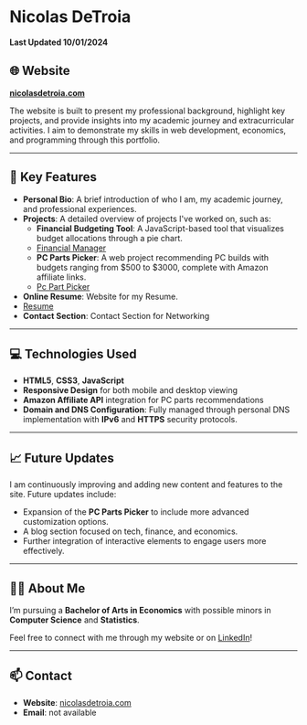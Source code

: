 # Nicolas DeTroia 
**Last Updated 10/01/2024**

## 🌐 Website

**[nicolasdetroia.com](https://nicolasdetroia.com)**

The website is built to present my professional background, highlight key projects, and provide insights into my academic journey and extracurricular activities. I aim to demonstrate my skills in web development, economics, and programming through this portfolio.

---

## 🚀 Key Features

- **Personal Bio**: A brief introduction of who I am, my academic journey, and professional experiences.
- **Projects**: A detailed overview of projects I've worked on, such as:
  - **Financial Budgeting Tool**: A JavaScript-based tool that visualizes budget allocations through a pie chart.
  - [Financial Manager](https://nicolasdetroia.github.io/nicolasdetroia/Finance-Manager.html)
  - **PC Parts Picker**: A web project recommending PC builds with budgets ranging from $500 to $3000, complete with Amazon affiliate links.
  - [Pc Part Picker](https://nicolasdetroia.github.io/nicolasdetroia/pcpartpicker/)
- **Online Resume**: Website for my Resume.
- [Resume](https://nicolasdetroia.github.io/nicolasdetroia/Finance-Manager.html)
- **Contact Section**: Contact Section for Networking
---

## 💻 Technologies Used

- **HTML5**, **CSS3**, **JavaScript**
- **Responsive Design** for both mobile and desktop viewing
- **Amazon Affiliate API** integration for PC parts recommendations
- **Domain and DNS Configuration**: Fully managed through personal DNS implementation with **IPv6** and **HTTPS** security protocols.

---

## 📈 Future Updates

I am continuously improving and adding new content and features to the site. Future updates include:
- Expansion of the **PC Parts Picker** to include more advanced customization options.
- A blog section focused on tech, finance, and economics.
- Further integration of interactive elements to engage users more effectively.

---

## 👨‍💼 About Me

I’m pursuing a **Bachelor of Arts in Economics** with possible minors in **Computer Science** and **Statistics**.

Feel free to connect with me through my website or on [LinkedIn](https://linkedin.com/in/nicolasdetroia)!

---

## 📫 Contact

- **Website**: [nicolasdetroia.com](https://nicolasdetroia.com)
- **Email**: not available 
